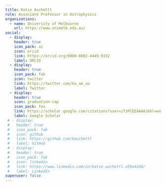 ```yaml
---
title: Katie Auchettl
role: Associate Professor in Astrophysics
organizations:
  - name: University of Melbourne
    url: https://www.unimelb.edu.au/
social:
  - display:
    header: true
    icon_pack: ai
    icon: orcid
    link: https://orcid.org/0000-0002-4449-9152
    label: ORCID
  - display:
    header: true
    icon_pack: fab
    icon: twitter
    link: https://twitter.com/ka_am_au
    label: Twitter
  - display:
    header: true
    icon: graduation-cap
    icon_pack: fas
    link: https://scholar.google.com/citations?user=zTzMlEEAAAAJ&hl=en
    label: Google Scholar
 # - display:
 #   header: true
 #   icon_pack: fab
 #   icon: github
 #   link: https://github.com/kauchettl
 #   label: GitHub
 # - display:
 #   header: true
 #   icon_pack: fab
 #   icon: linkedin
 #   link: https://www.linkedin.com/in/katie-auchettl-a50a4a58/
 #   label: LinkedIn
superuser: false
---
```

